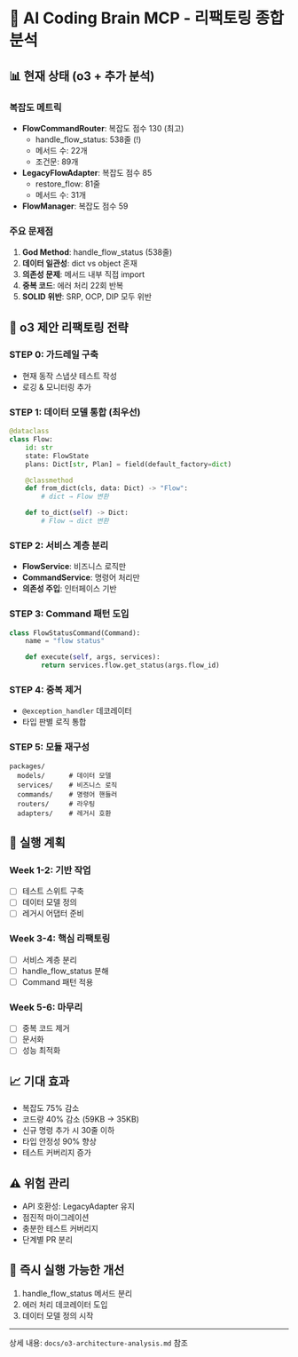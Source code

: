 # 🔧 AI Coding Brain MCP - 리팩토링 종합 분석

## 📊 현재 상태 (o3 + 추가 분석)

### 복잡도 메트릭
- **FlowCommandRouter**: 복잡도 점수 130 (최고)
  - handle_flow_status: 538줄 (!)
  - 메서드 수: 22개
  - 조건문: 89개
- **LegacyFlowAdapter**: 복잡도 점수 85
  - restore_flow: 81줄
  - 메서드 수: 31개
- **FlowManager**: 복잡도 점수 59

### 주요 문제점
1. **God Method**: handle_flow_status (538줄)
2. **데이터 일관성**: dict vs object 혼재
3. **의존성 문제**: 메서드 내부 직접 import
4. **중복 코드**: 에러 처리 22회 반복
5. **SOLID 위반**: SRP, OCP, DIP 모두 위반

## 🎯 o3 제안 리팩토링 전략

### STEP 0: 가드레일 구축
- 현재 동작 스냅샷 테스트 작성
- 로깅 & 모니터링 추가

### STEP 1: 데이터 모델 통합 (최우선)
```python
@dataclass
class Flow:
    id: str
    state: FlowState
    plans: Dict[str, Plan] = field(default_factory=dict)

    @classmethod
    def from_dict(cls, data: Dict) -> "Flow":
        # dict → Flow 변환

    def to_dict(self) -> Dict:
        # Flow → dict 변환
```

### STEP 2: 서비스 계층 분리
- **FlowService**: 비즈니스 로직만
- **CommandService**: 명령어 처리만
- **의존성 주입**: 인터페이스 기반

### STEP 3: Command 패턴 도입
```python
class FlowStatusCommand(Command):
    name = "flow status"

    def execute(self, args, services):
        return services.flow.get_status(args.flow_id)
```

### STEP 4: 중복 제거
- `@exception_handler` 데코레이터
- 타입 판별 로직 통합

### STEP 5: 모듈 재구성
```
packages/
  models/      # 데이터 모델
  services/    # 비즈니스 로직
  commands/    # 명령어 핸들러
  routers/     # 라우팅
  adapters/    # 레거시 호환
```

## 📅 실행 계획

### Week 1-2: 기반 작업
- [ ] 테스트 스위트 구축
- [ ] 데이터 모델 정의
- [ ] 레거시 어댑터 준비

### Week 3-4: 핵심 리팩토링
- [ ] 서비스 계층 분리
- [ ] handle_flow_status 분해
- [ ] Command 패턴 적용

### Week 5-6: 마무리
- [ ] 중복 코드 제거
- [ ] 문서화
- [ ] 성능 최적화

## 📈 기대 효과
- 복잡도 75% 감소
- 코드량 40% 감소 (59KB → 35KB)
- 신규 명령 추가 시 30줄 이하
- 타입 안정성 90% 향상
- 테스트 커버리지 증가

## ⚠️ 위험 관리
- API 호환성: LegacyAdapter 유지
- 점진적 마이그레이션
- 충분한 테스트 커버리지
- 단계별 PR 분리

## 🚀 즉시 실행 가능한 개선
1. handle_flow_status 메서드 분리
2. 에러 처리 데코레이터 도입
3. 데이터 모델 정의 시작

---
상세 내용: `docs/o3-architecture-analysis.md` 참조
